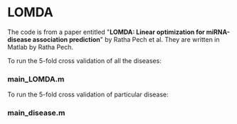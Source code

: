 # LOMDA

The code is from a paper entitled "__LOMDA: Linear optimization for miRNA-disease association prediction__" by Ratha Pech et al. They are written in Matlab by Ratha Pech. 

To run the 5-fold cross validation of all the diseases: 

### main_LOMDA.m  


To run the 5-fold cross validation of particular disease:

### main_disease.m

